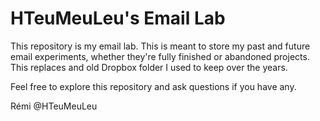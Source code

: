 # HTeuMeuLeu's Email Lab

This repository is my email lab. This is meant to store my past and future email experiments, whether they're fully finished or abandoned projects. This replaces and old Dropbox folder I used to keep over the years.

Feel free to explore this repository and ask questions if you have any.

Rémi
@HTeuMeuLeu